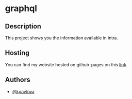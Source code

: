 # graphql

## Description
This project shows you the information available in intra.

## Hosting

You can find my website hosted on github-pages on this [link](https://katrinpavlva.github.io/).

## Authors

- [@kpavlova](https://01.kood.tech/git/kpavlova)
